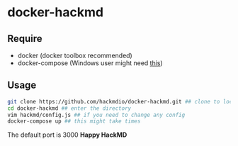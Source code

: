 docker-hackmd
===

## Require
* docker (docker toolbox recommended)
* docker-compose (Windows user might need [this](http://stackoverflow.com/questions/29289785/how-to-install-docker-compose-on-windows))


## Usage
```bash
git clone https://github.com/hackmdio/docker-hackmd.git ## clone to local
cd docker-hackmd ## enter the directory
vim hackmd/config.js ## if you need to change any config
docker-compose up ## this might take times
```

The default port is 3000
**Happy HackMD**
